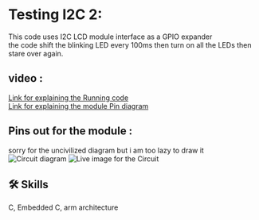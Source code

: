 
# Testing I2C 2: 
This code uses I2C LCD module interface as a GPIO expander <br>
the code shift the blinking LED every 100ms then turn on all the LEDs then stare over again. <br>

## video : 
[Link for explaining the Running code](https://youtu.be/tL7dZ1ShdCI) <br>
[Link for explaining the module Pin diagram](https://www.youtube.com/watch?v=DXjogGsJlhU)<br>

## Pins out for the module : 
sorry for the uncivilized diagram but i am too lazy to draw it <br>
![Circuit diagram](https://user-images.githubusercontent.com/63866803/228698688-06a23060-c2cd-4b37-8770-30c235d4b3c3.jpeg)
![Live image for the Circuit](https://user-images.githubusercontent.com/63866803/228698124-14bfa25e-b3c3-4dce-a2c9-8886164a1008.jpeg)



## 🛠 Skills
C, Embedded C, arm architecture

